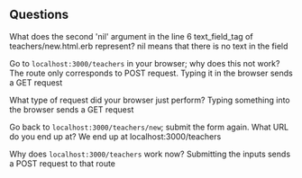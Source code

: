 ## Questions

What does the second 'nil' argument in the line 6 text_field_tag of teachers/new.html.erb represent?
nil means that there is no text in the field

Go to `localhost:3000/teachers` in your browser; why does this not work?
The route only corresponds to POST request.  Typing it in the browser sends a GET request

What type of request did your browser just perform?
Typing something into the browser sends a GET request

Go back to `localhost:3000/teachers/new`; submit the form again. What URL do you end up at?
We end up at localhost:3000/teachers

Why does `localhost:3000/teachers` work now?
Submitting the inputs sends a POST request to that route